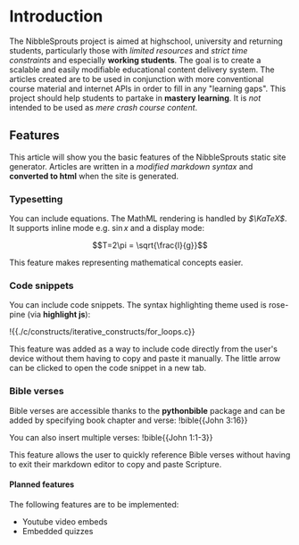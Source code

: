 # Introduction
The NibbleSprouts project is aimed at highschool, university and returning students, particularly those with *limited resources* and *strict time constraints* and especially **working students**. 
The goal is to create a scalable and easily modifiable educational content delivery system. The articles created are to be used in conjunction with more conventional course material and internet APIs in order to fill in any "learning gaps".
This project should help students to partake in **mastery learning**. It is *not* intended to be used as *mere crash course content*.

## Features
This article will show you the basic features of the NibbleSprouts static site generator. Articles are written in a *modified markdown syntax* and **converted to html** when the site is generated.

### Typesetting
You can include equations. The MathML rendering is handled by *$\KaTeX$*. It supports inline mode e.g. $\sin{x}$ and a display mode:

$$T=2\pi = \sqrt{\frac{l}{g}}$$

This feature makes representing mathematical concepts easier.

### Code snippets
You can include code snippets. The syntax highlighting theme used is rose-pine (via **highlight js**):

!{{./c/constructs/iterative_constructs/for_loops.c}}

This feature was added as a way to include code directly from the user's device without them having to copy and paste it manually. The little arrow can be clicked to open the code snippet in a new tab.

### Bible verses
Bible verses are accessible thanks to the **pythonbible** package and can be added by 
specifying book chapter and verse:
!bible{{John 3:16}}

You can also insert multiple verses:
!bible{{John 1:1-3}}

This feature allows the user to quickly reference Bible verses without having to exit 
their markdown editor to copy and paste Scripture.

#### Planned features
The following features are to be implemented:
- Youtube video embeds
- Embedded quizzes
